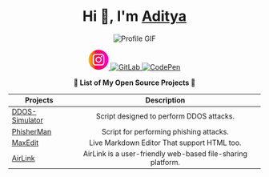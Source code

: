 <div> 
<h1 align="center">Hi 👋, I'm <a href="https://bento.me/adityasinh" target="_blank">Aditya</a></h1>

<p align="center">
  <img src="https://github.com/user-attachments/assets/62e7112a-2522-475f-a4fb-9000ead0ea5e" alt="Profile GIF" width="150" />
</p>

<p align="center">
  <a href="https://www.instagram.com/Adityasinhji_Sodha/" target="_blank">
    <img src="assets/insta2.png" alt="Insta" width="40" />
  </a>
  <a href="https://gitlab.com/WorkofAditya" target="_blank">
    <img src="assets/gitlab.png" alt="GitLab" width="40" />
  </a>
  <a href="https://codepen.io/WorkofAditya" target="_blank">
    <img src="assets/codepen.png" alt="CodePen" width="40" />
  </a>
</p>

<div> <p align="center"><b>🌟 List of My Open Source Projects 🌟</b></p> </div>
<div align="center">
  
| Projects  | Description  |
| ------------- |:-------------:|
| [DDOS-Simulator](https://github.com/WorkofAditya/DDOS-Simulator)      | Script designed to perform DDOS attacks. |
| [PhisherMan]([https://github.com/WorkofAditya/PhisherMan](https://workofaditya.github.io/PhisherMan/))       |   Script for performing phishing attacks. |
| [MaxEdit](https://WorkofAditya.github.io/MaxEdit/)       |   Live Markdown Editor That support HTML too. |
| [AirLink](https://airlink.up.railway.app/)      |  AirLink is a user-friendly web-based file-sharing platform.|




</div>
